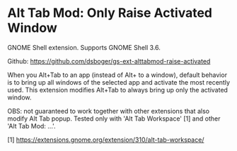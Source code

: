 Alt Tab Mod: Only Raise Activated Window
========================================

GNOME Shell extension. Supports GNOME Shell 3.6.

Github: https://github.com/dsboger/gs-ext-alttabmod-raise-activated

When you Alt+Tab to an app (instead of Alt+<Key Above Tab> to a window), default behavior is to bring up all windows of the selected app and activate the most recently used. This extension modifies Alt+Tab to always bring up only the activated window.

OBS: not guaranteed to work together with other extensions that also modify Alt Tab popup. Tested only with 'Alt Tab Workspace' [1] and other 'Alt Tab Mod: ...'.

[1] https://extensions.gnome.org/extension/310/alt-tab-workspace/
